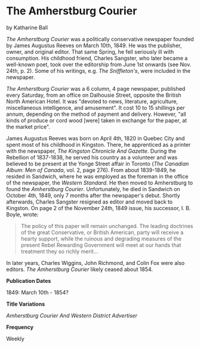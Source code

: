 ﻿# The Amherstburg Courier

by Katharine Ball

_The Amherstburg Courier_ was a politically conservative newspaper founded by James Augustus Reeves on March 10th, 1849. He was the publisher, owner, and original editor. That same Spring, he fell seriously ill with consumption. His childhood friend, Charles Sangster, who later became a well-known poet, took over the editorship from June 1st onwards (see Nov. 24th, p. 2). Some of his writings, e.g. _The Sniffleton's_, were included in the newspaper.

_The Amherstburg Courier_ was a 6 column, 4 page newspaper, published every Saturday, from an office on Dalhousie Street, opposite the British North American Hotel. It was "devoted to news, literature, agriculture, miscellaneous intelligence, and amusement". It cost 10 to 15 shillings per annum, depending on the method of payment and delivery. However, "all kinds of produce or cord wood [were] taken in exchange for the paper, at the market price".

James Augustus Reeves was born on April 4th, 1820 in Quebec City and spent most of his childhood in Kingston. There, he apprenticed as a printer with the newspaper, _The Kingston Chronicle And Gazette_. During the Rebellion of 1837-1838, he served his country as a volunteer and was believed to be present at the Yonge Street affair in Toronto (_The Canadian Album: Men of Canada_, vol. 2, page 276). From about 1839-1849, he resided in Sandwich, where he was employed as the foreman in the office of the newspaper, the _Western Standard_. He then moved to Amherstburg to found the _Amherstburg Courier_. Unfortunately, he died in Sandwich on October 4th, 1849, only 7 months after the newspaper's debut. Shortly afterwards, Charles Sangster resigned as editor and moved back to Kingston. On page 2 of the November 24th, 1849 issue, his successor, I. B. Boyle, wrote:

>The policy of this paper will remain unchanged. The leading doctrines of the great Conservative, or British American, party will receive a hearty support, while the ruinous and degrading measures of the present Rebel Rewarding Government will meet at our hands that treatment they so richly merit…

In later years, Charles Wiggins, John Richmond, and Colin Fox were also editors. _The Amherstburg Courier_ likely ceased about 1854.

__Publication Dates__

1849: March 10th - 1854?

__Title Variations__

_Amherstburg Courier And Western District Advertiser_

__Frequency__

Weekly